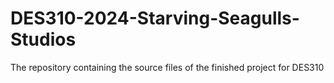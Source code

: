 # DES310-2024-Starving-Seagulls-Studios
 The repository containing the source files of the finished project for DES310

